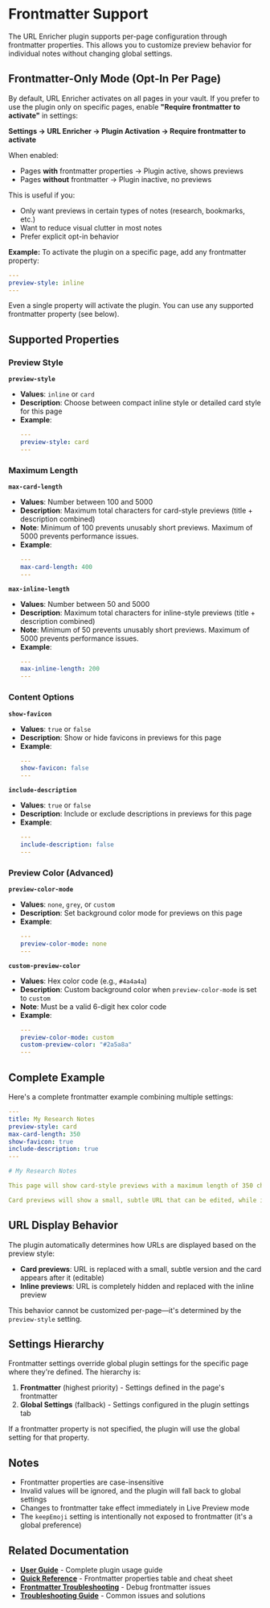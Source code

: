 # Frontmatter Support

The URL Enricher plugin supports per-page configuration through frontmatter properties. This allows you to customize preview behavior for individual notes without changing global settings.

## Frontmatter-Only Mode (Opt-In Per Page)

By default, URL Enricher activates on all pages in your vault. If you prefer to use the plugin only on specific pages, enable **"Require frontmatter to activate"** in settings:

**Settings → URL Enricher → Plugin Activation → Require frontmatter to activate**

When enabled:
- Pages **with** frontmatter properties → Plugin active, shows previews
- Pages **without** frontmatter → Plugin inactive, no previews

This is useful if you:
- Only want previews in certain types of notes (research, bookmarks, etc.)
- Want to reduce visual clutter in most notes
- Prefer explicit opt-in behavior

**Example:** To activate the plugin on a specific page, add any frontmatter property:
```yaml
---
preview-style: inline
---
```

Even a single property will activate the plugin. You can use any supported frontmatter property (see below).

## Supported Properties

### Preview Style

**`preview-style`**
- **Values**: `inline` or `card`
- **Description**: Choose between compact inline style or detailed card style for this page
- **Example**:
  ```yaml
  ---
  preview-style: card
  ---
  ```

### Maximum Length

**`max-card-length`**
- **Values**: Number between 100 and 5000
- **Description**: Maximum total characters for card-style previews (title + description combined)
- **Note**: Minimum of 100 prevents unusably short previews. Maximum of 5000 prevents performance issues.
- **Example**:
  ```yaml
  ---
  max-card-length: 400
  ---
  ```

**`max-inline-length`**
- **Values**: Number between 50 and 5000
- **Description**: Maximum total characters for inline-style previews (title + description combined)
- **Note**: Minimum of 50 prevents unusably short previews. Maximum of 5000 prevents performance issues.
- **Example**:
  ```yaml
  ---
  max-inline-length: 200
  ---
  ```

### Content Options

**`show-favicon`**
- **Values**: `true` or `false`
- **Description**: Show or hide favicons in previews for this page
- **Example**:
  ```yaml
  ---
  show-favicon: false
  ---
  ```

**`include-description`**
- **Values**: `true` or `false`
- **Description**: Include or exclude descriptions in previews for this page
- **Example**:
  ```yaml
  ---
  include-description: false
  ---
  ```

### Preview Color (Advanced)

**`preview-color-mode`**
- **Values**: `none`, `grey`, or `custom`
- **Description**: Set background color mode for previews on this page
- **Example**:
  ```yaml
  ---
  preview-color-mode: none
  ---
  ```

**`custom-preview-color`**
- **Values**: Hex color code (e.g., `#4a4a4a`)
- **Description**: Custom background color when `preview-color-mode` is set to `custom`
- **Note**: Must be a valid 6-digit hex color code
- **Example**:
  ```yaml
  ---
  preview-color-mode: custom
  custom-preview-color: "#2a5a8a"
  ---
  ```

## Complete Example

Here's a complete frontmatter example combining multiple settings:

```yaml
---
title: My Research Notes
preview-style: card
max-card-length: 350
show-favicon: true
include-description: true
---

# My Research Notes

This page will show card-style previews with a maximum length of 350 characters.

Card previews will show a small, subtle URL that can be edited, while inline previews hide the URL entirely.
```

## URL Display Behavior

The plugin automatically determines how URLs are displayed based on the preview style:

- **Card previews**: URL is replaced with a small, subtle version and the card appears after it (editable)
- **Inline previews**: URL is completely hidden and replaced with the inline preview

This behavior cannot be customized per-page—it's determined by the `preview-style` setting.

## Settings Hierarchy

Frontmatter settings override global plugin settings for the specific page where they're defined. The hierarchy is:

1. **Frontmatter** (highest priority) - Settings defined in the page's frontmatter
2. **Global Settings** (fallback) - Settings configured in the plugin settings tab

If a frontmatter property is not specified, the plugin will use the global setting for that property.

## Notes

- Frontmatter properties are case-insensitive
- Invalid values will be ignored, and the plugin will fall back to global settings
- Changes to frontmatter take effect immediately in Live Preview mode
- The `keepEmoji` setting is intentionally not exposed to frontmatter (it's a global preference)

## Related Documentation

- **[User Guide](../USER-GUIDE.md)** - Complete plugin usage guide
- **[Quick Reference](../QUICK-REFERENCE.md)** - Frontmatter properties table and cheat sheet
- **[Frontmatter Troubleshooting](FRONTMATTER-TROUBLESHOOTING.md)** - Debug frontmatter issues
- **[Troubleshooting Guide](../TROUBLESHOOTING.md)** - Common issues and solutions
